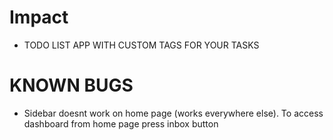 # Impact

- TODO LIST APP WITH CUSTOM TAGS FOR YOUR TASKS

# KNOWN BUGS

- Sidebar doesnt work on home page (works everywhere else). To access dashboard from home page press inbox button
